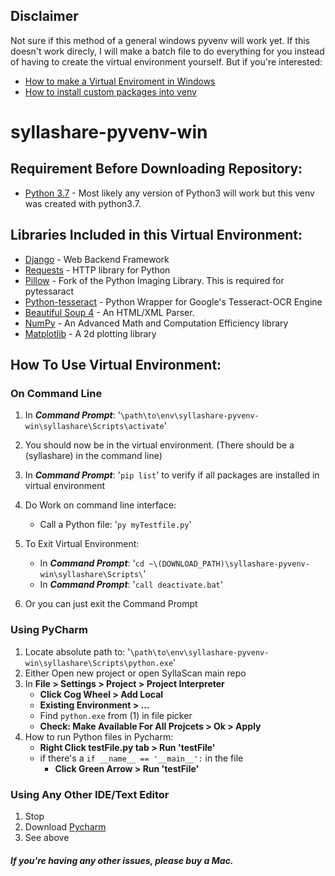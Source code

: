 ## Disclaimer
Not sure if this method of a general windows pyvenv will work yet. If this doesn't work direcly, I will make a batch file to do everything for you instead of having to create the virtual environment yourself. But if you're interested: 
  - [How to make a Virtual Enviroment in Windows](https://programwithus.com/learn-to-code/Pip-and-virtualenv-on-Windows/)
  - [How to install custom packages into venv](https://packaging.python.org/guides/installing-using-pip-and-virtualenv/)

# syllashare-pyvenv-win

## Requirement Before Downloading Repository:
  - [Python 3.7](https://www.python.org/ftp/python/3.7.0/python-3.7.0-amd64.exe) - Most likely any version of Python3 will work but this venv was created with python3.7.
  
## Libraries Included in this Virtual Environment:
  - [Django](https://docs.djangoproject.com/en/2.1/) - Web Backend Framework
  - [Requests](http://docs.python-requests.org/en/master/user/quickstart/) - HTTP library for Python
  - [Pillow](https://pillow.readthedocs.io/en/latest/) - Fork of the Python Imaging Library. This is required for pytessaract
  - [Python-tesseract](https://pypi.org/project/pytesseract/) - Python Wrapper for Google's Tesseract-OCR Engine
  - [Beautiful Soup 4](https://www.crummy.com/software/BeautifulSoup/bs4/doc/) - An HTML/XML Parser. 
  - [NumPy](https://docs.scipy.org/doc/numpy/user/quickstart.html) - An Advanced Math and Computation Efficiency library 
  - [Matplotlib](https://matplotlib.org/api/pyplot_summary.html) - A 2d plotting library

## How To Use Virtual Environment:
  ### On Command Line
  1. In ***Command Prompt***: '`\path\to\env\syllashare-pyvenv-win\syllashare\Scripts\activate`'
  2. You should now be in the virtual environment. (There should be a (syllashare) in the command line)
  3. In ***Command Prompt***: '`pip list`' to verify if all packages are installed in virtual environment
  4. Do Work on command line interface:
     - Call a Python file: '`py myTestfile.py`'
  
  5. To Exit Virtual Environment:
     -  In ***Command Prompt***: '`cd ~\(DOWNLOAD_PATH)\syllashare-pyvenv-win\syllashare\Scripts\`'
     -  In ***Command Prompt***: '`call deactivate.bat`'
  6. Or you can just exit the Command Prompt
  
  ### Using PyCharm
  1. Locate absolute path to: '`\path\to\env\syllashare-pyvenv-win\syllashare\Scripts\python.exe`'
  2. Either Open new project or open SyllaScan main repo
  3. In **File > Settings > Project > Project Interpreter** 
     - **Click Cog Wheel > Add Local**
     - **Existing Environment > ...**
     - Find `python.exe` from (1) in file picker
     - **Check: Make Available For All Projcets > Ok > Apply**
  4. How to run Python files in Pycharm:
     - **Right Click testFile.py tab > Run 'testFile'**
     - if there's a `if __name__ == '__main__':` in the file
       - **Click Green Arrow > Run 'testFile'**
  
  ### Using Any Other IDE/Text Editor
  1. Stop
  2. Download [Pycharm](https://www.jetbrains.com/pycharm/download/download-thanks.html?platform=windows&code=PCC)
  3. See above
  
  ##### If you're having any other issues, please buy a Mac.
